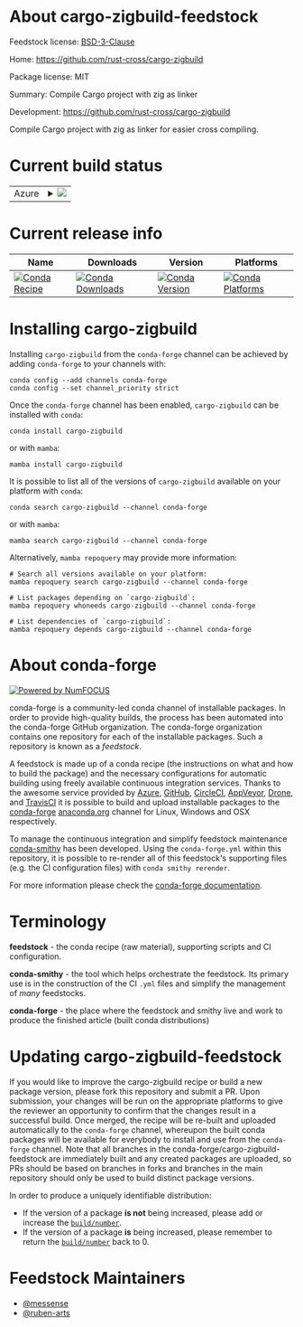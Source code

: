 About cargo-zigbuild-feedstock
==============================

Feedstock license: [BSD-3-Clause](https://github.com/conda-forge/cargo-zigbuild-feedstock/blob/main/LICENSE.txt)

Home: https://github.com/rust-cross/cargo-zigbuild

Package license: MIT

Summary: Compile Cargo project with zig as linker

Development: https://github.com/rust-cross/cargo-zigbuild

Compile Cargo project with zig as linker for easier cross compiling.

Current build status
====================


<table>
    
  <tr>
    <td>Azure</td>
    <td>
      <details>
        <summary>
          <a href="https://dev.azure.com/conda-forge/feedstock-builds/_build/latest?definitionId=26230&branchName=main">
            <img src="https://dev.azure.com/conda-forge/feedstock-builds/_apis/build/status/cargo-zigbuild-feedstock?branchName=main">
          </a>
        </summary>
        <table>
          <thead><tr><th>Variant</th><th>Status</th></tr></thead>
          <tbody><tr>
              <td>linux_64</td>
              <td>
                <a href="https://dev.azure.com/conda-forge/feedstock-builds/_build/latest?definitionId=26230&branchName=main">
                  <img src="https://dev.azure.com/conda-forge/feedstock-builds/_apis/build/status/cargo-zigbuild-feedstock?branchName=main&jobName=linux&configuration=linux%20linux_64_" alt="variant">
                </a>
              </td>
            </tr><tr>
              <td>linux_aarch64</td>
              <td>
                <a href="https://dev.azure.com/conda-forge/feedstock-builds/_build/latest?definitionId=26230&branchName=main">
                  <img src="https://dev.azure.com/conda-forge/feedstock-builds/_apis/build/status/cargo-zigbuild-feedstock?branchName=main&jobName=linux&configuration=linux%20linux_aarch64_" alt="variant">
                </a>
              </td>
            </tr><tr>
              <td>osx_64</td>
              <td>
                <a href="https://dev.azure.com/conda-forge/feedstock-builds/_build/latest?definitionId=26230&branchName=main">
                  <img src="https://dev.azure.com/conda-forge/feedstock-builds/_apis/build/status/cargo-zigbuild-feedstock?branchName=main&jobName=osx&configuration=osx%20osx_64_" alt="variant">
                </a>
              </td>
            </tr><tr>
              <td>osx_arm64</td>
              <td>
                <a href="https://dev.azure.com/conda-forge/feedstock-builds/_build/latest?definitionId=26230&branchName=main">
                  <img src="https://dev.azure.com/conda-forge/feedstock-builds/_apis/build/status/cargo-zigbuild-feedstock?branchName=main&jobName=osx&configuration=osx%20osx_arm64_" alt="variant">
                </a>
              </td>
            </tr><tr>
              <td>win_64</td>
              <td>
                <a href="https://dev.azure.com/conda-forge/feedstock-builds/_build/latest?definitionId=26230&branchName=main">
                  <img src="https://dev.azure.com/conda-forge/feedstock-builds/_apis/build/status/cargo-zigbuild-feedstock?branchName=main&jobName=win&configuration=win%20win_64_" alt="variant">
                </a>
              </td>
            </tr>
          </tbody>
        </table>
      </details>
    </td>
  </tr>
</table>

Current release info
====================

| Name | Downloads | Version | Platforms |
| --- | --- | --- | --- |
| [![Conda Recipe](https://img.shields.io/badge/recipe-cargo--zigbuild-green.svg)](https://anaconda.org/conda-forge/cargo-zigbuild) | [![Conda Downloads](https://img.shields.io/conda/dn/conda-forge/cargo-zigbuild.svg)](https://anaconda.org/conda-forge/cargo-zigbuild) | [![Conda Version](https://img.shields.io/conda/vn/conda-forge/cargo-zigbuild.svg)](https://anaconda.org/conda-forge/cargo-zigbuild) | [![Conda Platforms](https://img.shields.io/conda/pn/conda-forge/cargo-zigbuild.svg)](https://anaconda.org/conda-forge/cargo-zigbuild) |

Installing cargo-zigbuild
=========================

Installing `cargo-zigbuild` from the `conda-forge` channel can be achieved by adding `conda-forge` to your channels with:

```
conda config --add channels conda-forge
conda config --set channel_priority strict
```

Once the `conda-forge` channel has been enabled, `cargo-zigbuild` can be installed with `conda`:

```
conda install cargo-zigbuild
```

or with `mamba`:

```
mamba install cargo-zigbuild
```

It is possible to list all of the versions of `cargo-zigbuild` available on your platform with `conda`:

```
conda search cargo-zigbuild --channel conda-forge
```

or with `mamba`:

```
mamba search cargo-zigbuild --channel conda-forge
```

Alternatively, `mamba repoquery` may provide more information:

```
# Search all versions available on your platform:
mamba repoquery search cargo-zigbuild --channel conda-forge

# List packages depending on `cargo-zigbuild`:
mamba repoquery whoneeds cargo-zigbuild --channel conda-forge

# List dependencies of `cargo-zigbuild`:
mamba repoquery depends cargo-zigbuild --channel conda-forge
```


About conda-forge
=================

[![Powered by
NumFOCUS](https://img.shields.io/badge/powered%20by-NumFOCUS-orange.svg?style=flat&colorA=E1523D&colorB=007D8A)](https://numfocus.org)

conda-forge is a community-led conda channel of installable packages.
In order to provide high-quality builds, the process has been automated into the
conda-forge GitHub organization. The conda-forge organization contains one repository
for each of the installable packages. Such a repository is known as a *feedstock*.

A feedstock is made up of a conda recipe (the instructions on what and how to build
the package) and the necessary configurations for automatic building using freely
available continuous integration services. Thanks to the awesome service provided by
[Azure](https://azure.microsoft.com/en-us/services/devops/), [GitHub](https://github.com/),
[CircleCI](https://circleci.com/), [AppVeyor](https://www.appveyor.com/),
[Drone](https://cloud.drone.io/welcome), and [TravisCI](https://travis-ci.com/)
it is possible to build and upload installable packages to the
[conda-forge](https://anaconda.org/conda-forge) [anaconda.org](https://anaconda.org/)
channel for Linux, Windows and OSX respectively.

To manage the continuous integration and simplify feedstock maintenance
[conda-smithy](https://github.com/conda-forge/conda-smithy) has been developed.
Using the ``conda-forge.yml`` within this repository, it is possible to re-render all of
this feedstock's supporting files (e.g. the CI configuration files) with ``conda smithy rerender``.

For more information please check the [conda-forge documentation](https://conda-forge.org/docs/).

Terminology
===========

**feedstock** - the conda recipe (raw material), supporting scripts and CI configuration.

**conda-smithy** - the tool which helps orchestrate the feedstock.
                   Its primary use is in the construction of the CI ``.yml`` files
                   and simplify the management of *many* feedstocks.

**conda-forge** - the place where the feedstock and smithy live and work to
                  produce the finished article (built conda distributions)


Updating cargo-zigbuild-feedstock
=================================

If you would like to improve the cargo-zigbuild recipe or build a new
package version, please fork this repository and submit a PR. Upon submission,
your changes will be run on the appropriate platforms to give the reviewer an
opportunity to confirm that the changes result in a successful build. Once
merged, the recipe will be re-built and uploaded automatically to the
`conda-forge` channel, whereupon the built conda packages will be available for
everybody to install and use from the `conda-forge` channel.
Note that all branches in the conda-forge/cargo-zigbuild-feedstock are
immediately built and any created packages are uploaded, so PRs should be based
on branches in forks and branches in the main repository should only be used to
build distinct package versions.

In order to produce a uniquely identifiable distribution:
 * If the version of a package **is not** being increased, please add or increase
   the [``build/number``](https://docs.conda.io/projects/conda-build/en/latest/resources/define-metadata.html#build-number-and-string).
 * If the version of a package **is** being increased, please remember to return
   the [``build/number``](https://docs.conda.io/projects/conda-build/en/latest/resources/define-metadata.html#build-number-and-string)
   back to 0.

Feedstock Maintainers
=====================

* [@messense](https://github.com/messense/)
* [@ruben-arts](https://github.com/ruben-arts/)

